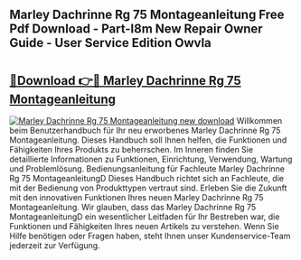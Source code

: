 ## Marley Dachrinne Rg 75 Montageanleitung Free Pdf Download - Part-I8m New Repair Owner Guide - User Service Edition Owvla

# <h2><a href="http://df791m.blite.top/?on=Marley+Dachrinne+Rg+75+Montageanleitung">🔗Download 👉🔴 Marley Dachrinne Rg 75 Montageanleitung</a></h2>

[![Marley Dachrinne Rg 75 Montageanleitung new download](https://i.imgur.com/lujVjoI.png)](http://df791m.blite.top/?on=Marley+Dachrinne+Rg+75+Montageanleitung)
Willkommen beim Benutzerhandbuch für Ihr neu erworbenes Marley Dachrinne Rg 75 Montageanleitung. Dieses Handbuch soll Ihnen helfen, die Funktionen und Fähigkeiten Ihres Produkts zu beherrschen. Im Inneren finden Sie detaillierte Informationen zu Funktionen, Einrichtung, Verwendung, Wartung und Problemlösung. Bedienungsanleitung für Fachleute Marley Dachrinne Rg 75 MontageanleitungD Dieses Handbuch richtet sich an Fachleute, die mit der Bedienung von Produkttypen vertraut sind. Erleben Sie die Zukunft mit den innovativen Funktionen Ihres neuen Marley Dachrinne Rg 75 Montageanleitung. Wir glauben, dass das Marley Dachrinne Rg 75 MontageanleitungD ein wesentlicher Leitfaden für Ihr Bestreben war, die Funktionen und Fähigkeiten Ihres neuen Artikels zu verstehen. Wenn Sie Hilfe benötigen oder Fragen haben, steht Ihnen unser Kundenservice-Team jederzeit zur Verfügung.

